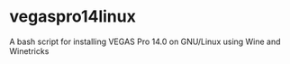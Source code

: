 # vegaspro14linux
A bash script for installing VEGAS Pro 14.0 on GNU/Linux using Wine and Winetricks
